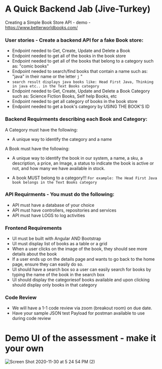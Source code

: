 
# A Quick Backend Jab (Jive-Turkey)


Creating a Simple Book Store API - demo - https://www.betterworldbooks.com/

### User stories - Create a backend API for a fake Book store:
- Endpoint needed to Get, Create, Update and Delete a Book
- Endpoint needed to get all of the books in the book store
- Endpoint needed to get all of the books that belong to a category such as: "comic books"
- Endpoint needed to search/find books that contain a name such as: "java" in their name or the letter `j` "
- `search result displays java books like: Head First Java, Thinking in java etc.. in the Text Books category`
- Endpoint needed to Get, Create, Update and Delete a Book Category such as: Science Fiction Books, Self help Books, etc
- Endpoint needed to get all category of books in the book store
- Endpoint needed to get a book's category by USING THE BOOK'S ID

### Backend Requirments describing each Book and Category:
A Category must have the following:
- A unique way to identify the category and a name

A Book must have the following:
- A unique way to identify the book in our system, a name, a sku, a description, a price, an Image, a status to indicate the book is active or not, and how many we have available in stock.

- A book MUST belong to a category!!!
`For example: The Head First Java book belongs in the Text Books category`


### API Requirments - You must do the following:
- API must have a database of your choice
- API must have controllers, repositories and services
- API must have LOGS to log activities 

### Frontend Requirements
 - UI must be built with Angular AND Bootstrap
 - UI must display list of books as a table or a grid
 - When a user clicks on the image of the book, they should see more details about the book
 - If a user ends up on the details page and wants to go back to the home page, ensure they can easily do so.
 - UI should have a search box so a user can easily search for books by typing the name of the book in the search box
 - UI should display the categoriesof books available and upon clicking should display only books in that category

### Code Review

- We will have a 1-1 code review via zoom (breakout room) on due date.
- Have your sample JSON test Payload for postman available to use during code review


# Demo UI of the assessment - make it your own

![Screen Shot 2020-11-30 at 5 24 54 PM (2)](https://user-images.githubusercontent.com/10773482/124328156-1839a200-db57-11eb-8450-6054e941f397.png)

